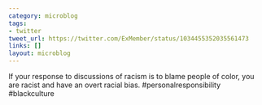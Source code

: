 ```yaml
---
category: microblog
tags:
- twitter
tweet_url: https://twitter.com/ExMember/status/1034455352035561473
links: []
layout: microblog
---
```

If your response to discussions of racism is to blame people of color, you are racist and have an overt racial bias. #personalresponsibility #blackculture
